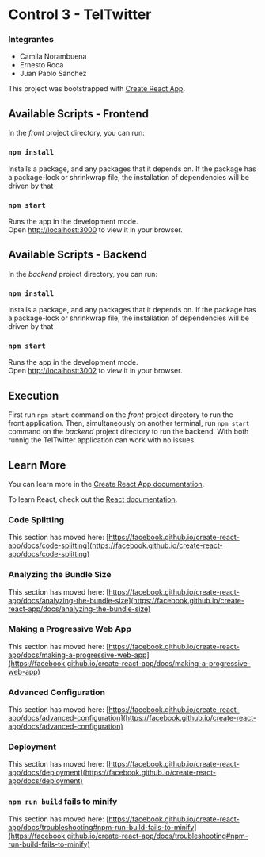 # Control 3 - TelTwitter

### Integrantes
* Camila Norambuena
* Ernesto Roca
* Juan Pablo Sánchez

This project was bootstrapped with [Create React App](https://github.com/facebook/create-react-app).

## Available Scripts - Frontend

In the *front* project directory, you can run:

### `npm install`

Installs a package, and any packages that it depends on. If the package has a package-lock or shrinkwrap file, the installation of dependencies will be driven by that


### `npm start`

Runs the app in the development mode.\
Open [http://localhost:3000](http://localhost:3000) to view it in your browser.


## Available Scripts - Backend

In the *backend* project directory, you can run:

### `npm install`

Installs a package, and any packages that it depends on. If the package has a package-lock or shrinkwrap file, the installation of dependencies will be driven by that


### `npm start`

Runs the app in the development mode.\
Open [http://localhost:3002](http://localhost:3002) to view it in your browser.


## Execution

First run `npm start` command on the *front* project directory to run the front.application. Then, simultaneously on another terminal, run `npm start` command on the *backend* project directory to run the backend. With both runnig the TelTwitter application can work with no issues. 


## Learn More

You can learn more in the [Create React App documentation](https://facebook.github.io/create-react-app/docs/getting-started).

To learn React, check out the [React documentation](https://reactjs.org/).

### Code Splitting

This section has moved here: [https://facebook.github.io/create-react-app/docs/code-splitting](https://facebook.github.io/create-react-app/docs/code-splitting)

### Analyzing the Bundle Size

This section has moved here: [https://facebook.github.io/create-react-app/docs/analyzing-the-bundle-size](https://facebook.github.io/create-react-app/docs/analyzing-the-bundle-size)

### Making a Progressive Web App

This section has moved here: [https://facebook.github.io/create-react-app/docs/making-a-progressive-web-app](https://facebook.github.io/create-react-app/docs/making-a-progressive-web-app)

### Advanced Configuration

This section has moved here: [https://facebook.github.io/create-react-app/docs/advanced-configuration](https://facebook.github.io/create-react-app/docs/advanced-configuration)

### Deployment

This section has moved here: [https://facebook.github.io/create-react-app/docs/deployment](https://facebook.github.io/create-react-app/docs/deployment)

### `npm run build` fails to minify

This section has moved here: [https://facebook.github.io/create-react-app/docs/troubleshooting#npm-run-build-fails-to-minify](https://facebook.github.io/create-react-app/docs/troubleshooting#npm-run-build-fails-to-minify)
